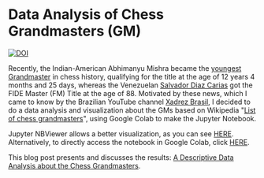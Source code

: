# Data Analysis of Chess Grandmasters (GM)

[![DOI](https://zenodo.org/badge/DOI/10.5281/zenodo.8383650.svg)](https://doi.org/10.5281/zenodo.8383650)

Recently, the Indian-American Abhimanyu Mishra became the [youngest Grandmaster](https://www.chess.com/news/view/abhimanyu-mishra-youngest-grandmaster-in-chess-history) in chess history, qualifying for the title at the age of 12 years 4 months and 25 days, whereas the Venezuelan [Salvador Diaz Carias](https://www.chess.com/news/view/venezuela-chess-player-fm-title-88-salvador-diaz-carias) got the FIDE Master (FM) Title at the age of 88. Motivated by these news, which I came to know by the Brazilian YouTube channel [Xadrez Brasil](https://www.youtube.com/c/XadrezBrasil), I decided to do a data analysis and visualization about the GMs based on Wikipedia "[List of chess grandmasters](https://en.wikipedia.org/wiki/List_of_chess_grandmasters)", using Google Colab to make the Jupyter Notebook.

Jupyter NBViewer allows a better visualization, as you can see [HERE](https://nbviewer.jupyter.org/github/italojsoliveira/data_analysis_chess_gm/blob/main/ChessGM.ipynb).
Alternatively, to directly access the notebook in Google Colab, click [HERE](https://colab.research.google.com/drive/1-YoO6jmjIG3BXmvMzXCOjSP0QKIMRO_Z?usp=sharing).

This blog post presents and discusses the results: [A Descriptive Data Analysis about the Chess Grandmasters](https://notsoshortnotes.wordpress.com/2021/07/05/a-descriptive-data-analysis-about-the-chess-grandmasters/).
